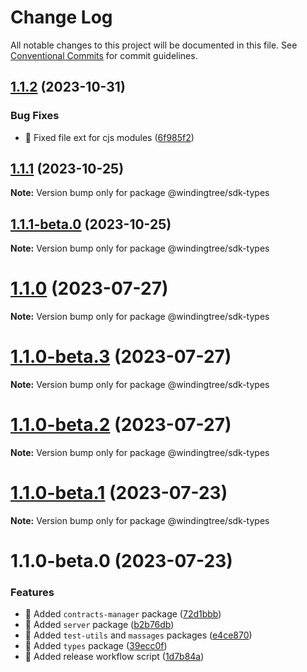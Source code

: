# Change Log

All notable changes to this project will be documented in this file.
See [Conventional Commits](https://conventionalcommits.org) for commit guidelines.

## [1.1.2](https://github.com/windingtree/sdk/compare/@windingtree/sdk-types@1.1.1...@windingtree/sdk-types@1.1.2) (2023-10-31)


### Bug Fixes

* 🐛 Fixed file ext for cjs modules ([6f985f2](https://github.com/windingtree/sdk/commit/6f985f2a6b076abdf145176d5036fe89267f2c5a))





## [1.1.1](https://github.com/windingtree/sdk/compare/@windingtree/sdk-types@1.1.1-beta.0...@windingtree/sdk-types@1.1.1) (2023-10-25)

**Note:** Version bump only for package @windingtree/sdk-types





## [1.1.1-beta.0](https://github.com/windingtree/sdk/compare/@windingtree/sdk-types@1.1.0...@windingtree/sdk-types@1.1.1-beta.0) (2023-10-25)

**Note:** Version bump only for package @windingtree/sdk-types





# [1.1.0](https://github.com/windingtree/sdk/compare/@windingtree/sdk-types@1.1.0-beta.3...@windingtree/sdk-types@1.1.0) (2023-07-27)

**Note:** Version bump only for package @windingtree/sdk-types

# [1.1.0-beta.3](https://github.com/windingtree/sdk/compare/@windingtree/sdk-types@1.1.0-beta.2...@windingtree/sdk-types@1.1.0-beta.3) (2023-07-27)

**Note:** Version bump only for package @windingtree/sdk-types

# [1.1.0-beta.2](https://github.com/windingtree/sdk/compare/@windingtree/sdk-types@1.1.0-beta.1...@windingtree/sdk-types@1.1.0-beta.2) (2023-07-27)

**Note:** Version bump only for package @windingtree/sdk-types

# [1.1.0-beta.1](https://github.com/windingtree/sdk/compare/@windingtree/sdk-types@1.1.0-beta.0...@windingtree/sdk-types@1.1.0-beta.1) (2023-07-23)

**Note:** Version bump only for package @windingtree/sdk-types

# 1.1.0-beta.0 (2023-07-23)

### Features

- 🎸 Added `contracts-manager` package ([72d1bbb](https://github.com/windingtree/sdk/commit/72d1bbb62cc7161350edbdd5e79adee9d94610b3))
- 🎸 Added `server` package ([b2b76db](https://github.com/windingtree/sdk/commit/b2b76db8a8c8c9f228da5d61efa1466d43293b80))
- 🎸 Added `test-utils` and `massages` packages ([e4ce870](https://github.com/windingtree/sdk/commit/e4ce8700bc488db01e507db543dbd85ceb89a77e))
- 🎸 Added `types` package ([39ecc0f](https://github.com/windingtree/sdk/commit/39ecc0f8d2cab176bd46f5a203e07682d17e799f))
- 🎸 Added release workflow script ([1d7b84a](https://github.com/windingtree/sdk/commit/1d7b84a3623848c449522c0bb2af2c5f114c8a0a))
